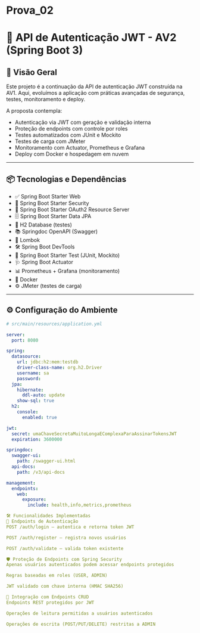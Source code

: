 # Prova_02
# 🔐 API de Autenticação JWT - AV2 (Spring Boot 3)

## 🚀 Visão Geral

Este projeto é a continuação da API de autenticação JWT construída na AV1. Aqui, evoluímos a aplicação com práticas avançadas de segurança, testes, monitoramento e deploy.

A proposta contempla:

- Autenticação via JWT com geração e validação interna
- Proteção de endpoints com controle por roles
- Testes automatizados com JUnit e Mockito
- Testes de carga com JMeter
- Monitoramento com Actuator, Prometheus e Grafana
- Deploy com Docker e hospedagem em nuvem

---

## 📦 Tecnologias e Dependências

- ✅ Spring Boot Starter Web
- 🔐 Spring Boot Starter Security
- 🔑 Spring Boot Starter OAuth2 Resource Server
- 🗄 Spring Boot Starter Data JPA
- 💾 H2 Database (testes)
- 📚 Springdoc OpenAPI (Swagger)
- 🍬 Lombok
- 🛠 Spring Boot DevTools
- 🧪 Spring Boot Starter Test (JUnit, Mockito)
- 🩺 Spring Boot Actuator
- 📊 Prometheus + Grafana (monitoramento)
- 🐳 Docker
- ⚙️ JMeter (testes de carga)

---

## ⚙️ Configuração do Ambiente

```yaml
# src/main/resources/application.yml

server:
  port: 8080

spring:
  datasource:
    url: jdbc:h2:mem:testdb
    driver-class-name: org.h2.Driver
    username: sa
    password:
  jpa:
    hibernate:
      ddl-auto: update
    show-sql: true
  h2:
    console:
      enabled: true

jwt:
  secret: umaChaveSecretaMuitoLongaEComplexaParaAssinarTokensJWT
  expiration: 3600000

springdoc:
  swagger-ui:
    path: /swagger-ui.html
  api-docs:
    path: /v3/api-docs

management:
  endpoints:
    web:
      exposure:
        include: health,info,metrics,prometheus

🛠️ Funcionalidades Implementadas
🔐 Endpoints de Autenticação
POST /auth/login – autentica e retorna token JWT

POST /auth/register – registra novos usuários

POST /auth/validate – valida token existente

🛡️ Proteção de Endpoints com Spring Security
Apenas usuários autenticados podem acessar endpoints protegidos

Regras baseadas em roles (USER, ADMIN)

JWT validado com chave interna (HMAC SHA256)

🧩 Integração com Endpoints CRUD
Endpoints REST protegidos por JWT

Operações de leitura permitidas a usuários autenticados

Operações de escrita (POST/PUT/DELETE) restritas a ADMIN

